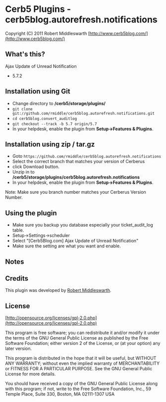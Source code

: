Cerb5 Plugins - cerb5blog.autorefresh.notifications
===========================================
Copyright (C) 2011 Robert Middleswarth
[http://www.cerb5blog.com/](http://www.cerb5blog.com/)  

What's this?
------------
Ajax Update of Unread Notification

* 5.7.2 

Installation using Git
------------
* Change directory to **/cerb5/storage/plugins/**
* `git clone git://github.com/rmiddle/cerb5blog.autorefresh.notifications.git`
* `cd cerb5blog.convert_auditlog`
* `git checkout --track -b 5.7 origin/5.7`
* In your helpdesk, enable the plugin from **Setup->Features & Plugins**.

Installation using zip / tar.gz
------------
* Goto `https://github.com/rmiddle/cerb5blog.autorefresh.notifications`
* Select the correct branch that matches your version of Cerberus
* click Download button.
* Unzip in to **/cerb5/storage/plugins/cerb5blog.autorefresh.notifications**
* In your helpdesk, enable the plugin from **Setup->Features & Plugins**.

Note: Make sure you branch number matches your Cerberus Version Number.

Using the plugin
-----------
* Make sure you backup you database especially your ticket_audit_log table.
* Setup->Settings->scheduler
* Select "[Cerb5Blog.com] Ajax Update of Unread Notification"
* Make sure the setting are what you want and enable.

Notes
-----------


Credits
-------
This plugin was developed by [Robert Middleswarth](http://www.cerb5blog.com/).

License
-------

[http://opensource.org/licenses/gpl-2.0.php](http://opensource.org/licenses/gpl-2.0.php)  

This program is free software; you can redistribute it and/or modify it under the terms of the GNU General Public License as published by the Free Software Foundation; either version 2 of the License, or (at your option) any later version.

This program is distributed in the hope that it will be useful, but WITHOUT ANY WARRANTY; without even the implied warranty of MERCHANTABILITY or FITNESS FOR A PARTICULAR PURPOSE. See the GNU General Public License for more details.

You should have received a copy of the GNU General Public License along with this program; if not, write to the Free Software Foundation, Inc., 59 Temple Place, Suite 330, Boston, MA 02111-1307 USA

